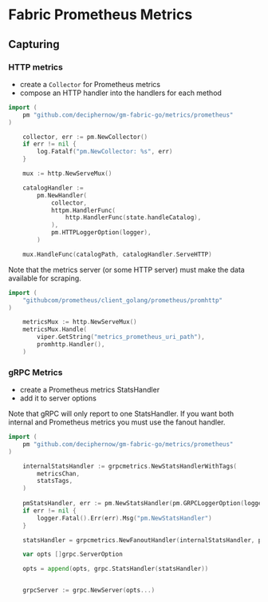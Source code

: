 # Fabric Prometheus Metrics

## Capturing

### HTTP metrics

* create a ```Collector``` for Prometheus metrics
* compose an HTTP handler into the handlers for each method

```go
import (
    pm "github.com/deciphernow/gm-fabric-go/metrics/prometheus"
)

    collector, err := pm.NewCollector()
    if err != nil {
        log.Fatalf("pm.NewCollector: %s", err)
    }

    mux := http.NewServeMux()

    catalogHandler :=
        pm.NewHandler(
            collector,
            httpm.HandlerFunc(
                http.HandlerFunc(state.handleCatalog),
            ),
            pm.HTTPLoggerOption(logger),
        )

    mux.HandleFunc(catalogPath, catalogHandler.ServeHTTP)
```

Note that the metrics server (or some HTTP server) must make the data available for scraping.

```go
import (
    "githubcom/prometheus/client_golang/prometheus/promhttp"
)

    metricsMux := http.NewServeMux()
    metricsMux.Handle(
        viper.GetString("metrics_prometheus_uri_path"),
        promhttp.Handler(),
    )
```

### gRPC Metrics

* create a Prometheus metrics StatsHandler
* add it to server options

Note that gRPC will only report to one StatsHandler. If you want both internal
and Prometheus metrics you must use the fanout handler.

```go
import (
    pm "github.com/deciphernow/gm-fabric-go/metrics/prometheus"
)

	internalStatsHandler := grpcmetrics.NewStatsHandlerWithTags(
		metricsChan,
		statsTags,
    )    
    
    pmStatsHandler, err := pm.NewStatsHandler(pm.GRPCLoggerOption(logger))    
    if err != nil {
        logger.Fatal().Err(err).Msg("pm.NewStatsHandler")
    }

    statsHandler = grpcmetrics.NewFanoutHandler(internalStatsHandler, pmStatsHandler)

    var opts []grpc.ServerOption

    opts = append(opts, grpc.StatsHandler(statsHandler))


    grpcServer := grpc.NewServer(opts...)
```
